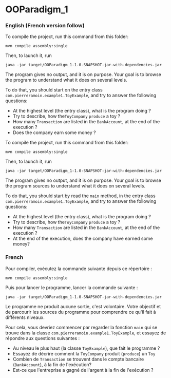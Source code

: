 # OOParadigm_1
### English (French version follow)

To compile the project, run this command from this folder: 

```mvn compile assembly:single```


Then, to launch it, run 

```java -jar target/OOParadigm_1-1.0-SNAPSHOT-jar-with-dependencies.jar```


The program gives no output, and it is on purpose.
Your goal is to browse the program to understand what it does on several levels.

To do that, you should start on the entry class ```com.pierreramoin.example1.ToyExample```,
and try to answer the following questions:
- At the highest level (the entry class), what is the program doing ?
- Try to describe, how the```ToyCompany``` ```produce``` a toy ?
- How many ```Transaction``` are listed in the ```BankAccount```, at the end of the execution ?
- Does the company earn some money ?

To compile the project, run this command from this folder: 

```mvn compile assembly:single```


Then, to launch it, run 

```java -jar target/OOParadigm_1-1.0-SNAPSHOT-jar-with-dependencies.jar```


The program gives no output, and it is on purpose.
Your goal is to browse the program sources to understand what it does on several levels.

To do that, you should start by read the ```main``` method, in the entry class ```com.pierreramoin.example1.ToyExample```,
and try to answer the following questions:
- At the highest level (the entry class), what is the program doing ?
- Try to describe, how the```ToyCompany``` ```produce``` a toy ?
- How many ```Transaction``` are listed in the ```BankAccount```, at the end of the execution ?
- At the end of the execution, does the company have earned some money?

### French

Pour compiler, exécutez la commande suivante depuis ce répertoire :

```mvn compile assembly:single```


Puis pour lancer le programme, lancer la commande suivante :

```java -jar target/OOParadigm_1-1.0-SNAPSHOT-jar-with-dependencies.jar```


Le programme ne produit aucune sortie, c'est volontaire.
Votre objectif et de parcourir les sources du programme pour comprendre ce qu'il fait à différents niveaux.


Pour cela, vous devriez commencer par regarder la fonction ```main``` qui se trouve dans la classe 
```com.pierreramoin.example1.ToyExample```, et essayez de répondre aux questions suivantes :

- Au niveau le plus haut (la classe ```ToyExample```), que fait le programme ?
- Essayez de décrire comment la ```ToyCompany``` produit (```produce```) un ```Toy```
- Combien de ```Transaction``` se trouvent dans le compte bancaire (```BankAccount```), à la fin de l'exécution?
- Est-ce que l'entreprise a gagné de l'argent à la fin de l'exécution ?
